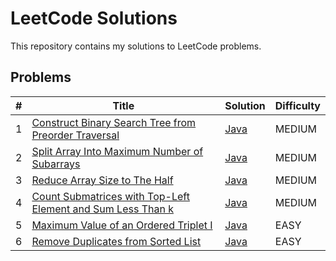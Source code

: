 # LeetCode Solutions
This repository contains my solutions to LeetCode problems.

## Problems
| # | Title                                                                                                                                         | Solution                                                                           | Difficulty |
|---|-----------------------------------------------------------------------------------------------------------------------------------------------|------------------------------------------------------------------------------------|-----------|
| 1 | [Construct Binary Search Tree from Preorder Traversal](https://leetcode.com/problems/construct-binary-search-tree-from-preorder-traversal/description/) | [Java](./src/main/java/dev/karpiuk/BSTPreorderTraversal/BSTPreorderTraversal.java) | MEDIUM    |
| 2 | [Split Array Into Maximum Number of Subarrays](https://leetcode.com/problems/split-array-into-maximum-number-of-subarrays/description/)       | [Java](./src/main/java/dev/karpiuk/ArrSplitMaxNum/ArrSplitMaxNum.java)             | MEDIUM    |
| 3 | [Reduce Array Size to The Half](https://leetcode.com/problems/reduce-array-size-to-the-half/description/)                                     | [Java](./src/main/java/dev/karpiuk/ArrReduceSize/ArrReduceSize.java)               | MEDIUM    |
| 4 | [Count Submatrices with Top-Left Element and Sum Less Than k](https://leetcode.com/problems/count-submatrices-with-top-left-element-and-sum-less-than-k/description/) | [Java](./src/main/java/dev/karpiuk/SubmetricesSum/SubmetricesSum.java)             | MEDIUM    |
| 5 | [Maximum Value of an Ordered Triplet I](https://leetcode.com/problems/maximum-value-of-an-ordered-triplet-i/description/) | [Java](./src/main/java/dev/karpiuk/MaxValOrdered/MaxValOrdered.java)               | EASY      |
| 6 | [Remove Duplicates from Sorted List](https://leetcode.com/problems/remove-duplicates-from-sorted-list/description/) | [Java](./src/main/java/dev/karpiuk/RemDuplicates/RemDuplicates.java)               | EASY      |
